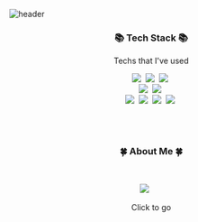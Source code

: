 <!-- Juyoung Kang -->
![header](https://capsule-render.vercel.app/api?type=soft&color=auto&height=150&section=header&text=Juyoung%20Kang&fontSize=70&animation=twinkling)


<h3 align="center">📚 Tech Stack 📚</h3>
<p align="center">Techs that I've used</p>

<p align = "center">
  <img src="https://img.shields.io/badge/Java-006D5C?style=flat-square&logo=Java&logoColor=white"/></a>&nbsp 
  <img src="https://img.shields.io/badge/javascript-%23323330.svg?style=for-the-badge&logo=javascript&logoColor=%23F7DF1E"/></a>&nbsp 
  <img src="https://img.shields.io/badge/python-3670A0?style=for-the-badge&logo=python&logoColor=ffdd54"/></a>&nbsp<br>
  <img src="https://img.shields.io/badge/Spring-green?style=flat-square&logo=spring&logoColor=white"/></a>&nbsp  
  <img src="https://img.shields.io/badge/node.js-6DA55F?style=for-the-badge&logo=node.js&logoColor=white"/></a>&nbsp<br> 
  <img src="https://img.shields.io/badge/html5-%23E34F26.svg?style=for-the-badge&logo=html5&logoColor=white"/></a>&nbsp 
  <img src="https://img.shields.io/badge/css3-%231572B6.svg?style=for-the-badge&logo=css3&logoColor=white"/></a>&nbsp 
  <img src="https://img.shields.io/badge/Oracle-F80000?style=for-the-badge&logo=oracle&logoColor=white"/></a>&nbsp 
  <img src="https://img.shields.io/badge/mysql-%2300f.svg?style=for-the-badge&logo=mysql&logoColor=white"/></a>&nbsp 
  <br>
</p>

<br><br>
<h3 align="center">🍀 About Me 🍀</h3><br>

<p align="center">
    <a href="https://equal-draw-0f9.notion.site/84b9935ce0b7454b9725e4d8be4c63c5"><img src="https://img.shields.io/badge/Notion-Portfolio-9cf?style=for-the-badge&logo=notion&logoColor=9cf"/></a>
    &nbsp; &nbsp; &nbsp;
</p>

<p align="center">Click to go </p>
